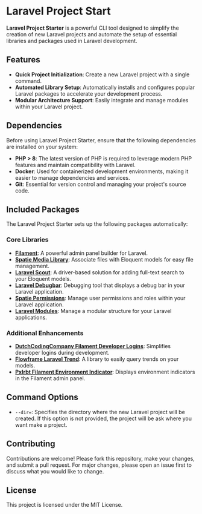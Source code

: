 # Laravel Project Start

**Laravel Project Starter** is a powerful CLI tool designed to simplify the creation of new Laravel projects and automate the setup of essential libraries and packages used in Laravel development.

## Features

- **Quick Project Initialization**: Create a new Laravel project with a single command.
- **Automated Library Setup**: Automatically installs and configures popular Laravel packages to accelerate your development process.
- **Modular Architecture Support**: Easily integrate and manage modules within your Laravel project.

## Dependencies

Before using Laravel Project Starter, ensure that the following dependencies are installed on your system:

- **PHP > 8**: The latest version of PHP is required to leverage modern PHP features and maintain compatibility with Laravel.
- **Docker**: Used for containerized development environments, making it easier to manage dependencies and services.
- **Git**: Essential for version control and managing your project's source code.

## Included Packages

The Laravel Project Starter sets up the following packages automatically:

### Core Libraries
- **[Filament](https://filamentphp.com/)**: A powerful admin panel builder for Laravel.
- **[Spatie Media Library](https://spatie.be/docs/laravel-medialibrary)**: Associate files with Eloquent models for easy file management.
- **[Laravel Scout](https://laravel.com/docs/scout)**: A driver-based solution for adding full-text search to your Eloquent models.
- **[Laravel Debugbar](https://github.com/barryvdh/laravel-debugbar)**: Debugging tool that displays a debug bar in your Laravel application.
- **[Spatie Permissions](https://spatie.be/docs/laravel-permission)**: Manage user permissions and roles within your Laravel application.
- **[Laravel Modules](https://nwidart.com/laravel-modules)**: Manage a modular structure for your Laravel applications.

### Additional Enhancements
- **[DutchCodingCompany Filament Developer Logins](https://github.com/dutchcodingcompany/filament-developer-logins)**: Simplifies developer logins during development.
- **[Flowframe Laravel Trend](https://github.com/flowframe/laravel-trend)**: A library to easily query trends on your models.
- **[Pxlrbt Filament Environment Indicator](https://github.com/pxlrbt/filament-environment-indicator)**: Displays environment indicators in the Filament admin panel.

## Command Options

- `--dir=`: Specifies the directory where the new Laravel project will be created. If this option is not provided, the project will be ask where you want make a project.


## Contributing
Contributions are welcome! Please fork this repository, make your changes, and submit a pull request. For major changes, please open an issue first to discuss what you would like to change.

## License
This project is licensed under the MIT License.



